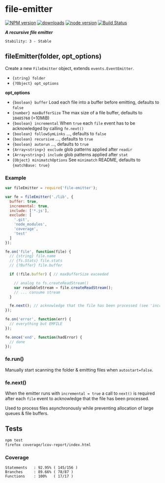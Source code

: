 # file-emitter

[![NPM version](https://img.shields.io/npm/v/file-emitter.svg?style=flat-square)](https://www.npmjs.com/package/file-emitter)
[![downloads](https://img.shields.io/npm/dm/file-emitter.svg?style=flat-square)](https://www.npmjs.com/package/file-emitter)
[![node version](https://img.shields.io/badge/node.js-%3E=_0.10-green.svg?style=flat-square)](https://www.npmjs.com/package/file-emitter)
[![Build Status](https://secure.travis-ci.org/skenqbx/file-emitter.png)](http://travis-ci.org/skenqbx/file-emitter)

**_A recursive file emitter_**

```
Stability: 3 - Stable
```

## fileEmitter(folder, opt_options)
Create a new `FileEmitter` object, extends `events.EventEmitter`.

  - `{string} folder`
  - `{?Object} opt_options`

**opt_options**

  - `{boolean} buffer` Load each file into a buffer before emitting, defaults to `false`
  - `{number} maxBufferSize` The max size of a file buffer, defaults to `10485760` (=10MiB)
  - `{boolean} incremental` When `true` each `file` event has to be acknowledged by calling `fe.next()`
  - `{boolean} followSymLinks` ..., defaults to `false`
  - `{boolean} recursive` ..., defaults to `true`
  - `{boolean} autorun` ..., defaults to `true`
  - `{Array<string>} exclude` glob patterns applied after `readir`
  - `{Array<string>} include` glob patterns applied after `stat`
  - `{Object} minimatchOptions` See `minimatch` README, defaults to `{matchBase: true}`

### Example

```js
var fileEmitter = require('file-emitter');

var fe = fileEmitter('./lib', {
  buffer: true,
  incremental: true,
  include: ['*.js'],
  exclude: [
    '.git',
    'node_modules',
    'coverage',
    'test'
  ]
});

fe.on('file', function(file) {
  // {string} file.name
  // {fs.Stats} file.stats
  // {?Buffer} file.buffer

  if (!file.buffer) { // maxBufferSize exceeded

    // analog to fs.createReadStream()
    var readableStream = file.createReadStream();
    // ... consume stream
  }

  fe.next(); // acknowledge that the file has been processed (see 'incremental')
});

fe.on('error', function(err) {
  // everything but EMFILE
});

fe.once('end', function(hadError) {
  // done
});
```

### fe.run()
Manually start scanning the folder & emitting files when `autostart=false`.


### fe.next()
When the emitter runs with `incremental = true` a call to `next()` is required after each `file` event to acknowledge that the file has been processed.

Used to process files asynchronously while preventing allocation of large queues & file buffers.

## Tests

```bash
npm test
firefox coverage/lcov-report/index.html
```

### Coverage

```
Statements   : 92.95% ( 145/156 )
Branches     : 89.66% ( 78/87 )
Functions    : 100%   ( 17/17 )
```
